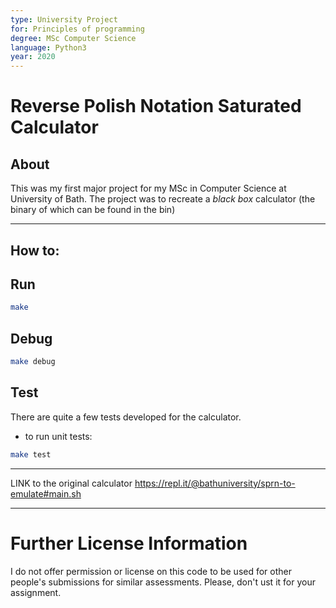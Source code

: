 ```yaml
---
type: University Project 
for: Principles of programming
degree: MSc Computer Science
language: Python3 
year: 2020
---
```


# Reverse Polish Notation Saturated Calculator

## About 
This was my first major project for my MSc in Computer Science at University of
Bath. The project was to recreate a *black box* calculator (the binary of which 
can be found in the bin)

---

## How to:

## Run

```bash
make 
```

## Debug

```bash
make debug
```

## Test

There are quite a few tests developed for the calculator.
- to run unit tests:

```bash
make test
```

---

LINK to the original calculator
https://repl.it/@bathuniversity/sprn-to-emulate#main.sh

---

# Further License Information

I do not offer permission or license on this code to be used for other people's 
submissions for similar assessments. Please, don't ust it for your assignment. 
